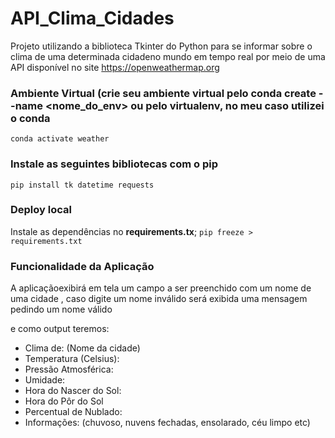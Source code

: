 # API_Clima_Cidades
Projeto utilizando a biblioteca Tkinter do Python para se informar sobre o clima de uma determinada cidadeno mundo em tempo real por meio de uma API disponível no site https://openweathermap.org

### Ambiente Virtual (crie seu ambiente virtual pelo conda create --name <nome_do_env> ou pelo virtualenv, no meu caso utilizei o conda
`conda activate weather`

### Instale as seguintes bibliotecas com o pip
`pip install tk datetime requests`

### Deploy local
Instale as dependências no **requirements.tx**;
`pip freeze > requirements.txt`

### Funcionalidade da Aplicação
A aplicaçãoexibirá em tela um campo a ser preenchido com um nome de uma cidade , caso digite um nome inválido será exibida uma mensagem pedindo um nome válido

e como output teremos:
* Clima de: (Nome da cidade)
* Temperatura (Celsius):
* Pressão Atmosférica:
* Umidade:
* Hora do Nascer do Sol:
* Hora do Pôr do Sol
* Percentual de Nublado:
* Informações: (chuvoso, nuvens fechadas, ensolarado, céu limpo etc)



